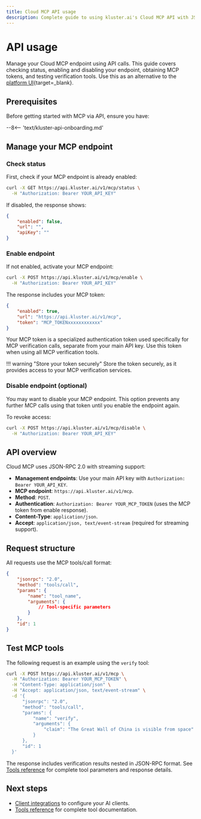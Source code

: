 ```yaml
---
title: Cloud MCP API usage
description: Complete guide to using kluster.ai's Cloud MCP API with JSON-RPC requests. How to check it's status, enable, disable and test it. 
---
```


# API usage

Manage your Cloud MCP endpoint using API calls. This guide covers checking status, enabling and disabling your endpoint, obtaining MCP tokens, and testing verification tools. Use this as an alternative to the [platform UI](/get-started/mcp/cloud/platform/){target=\_blank}.

## Prerequisites

Before getting started with MCP via API, ensure you have:

--8<-- 'text/kluster-api-onboarding.md'

## Manage your MCP endpoint

### Check status

First, check if your MCP endpoint is already enabled:

```bash
curl -X GET https://api.kluster.ai/v1/mcp/status \
  -H "Authorization: Bearer YOUR_API_KEY"
```

If disabled, the response shows:

```json
{
    "enabled": false,
    "url": "",
    "apiKey": ""
}
```

### Enable endpoint

If not enabled, activate your MCP endpoint:

```bash
curl -X POST https://api.kluster.ai/v1/mcp/enable \
  -H "Authorization: Bearer YOUR_API_KEY"
```

The response includes your MCP token:

```json
{
    "enabled": true,
    "url": "https://api.kluster.ai/v1/mcp",
    "token": "MCP_TOKENxxxxxxxxxxxx"
}
```

Your MCP token is a specialized authentication token used specifically for MCP verification calls, separate from your main API key. Use this token when using all MCP verification tools.

!!! warning "Store your token securely"
    Store the token securely, as it provides access to your MCP verification services.
        
### Disable endpoint (optional)

You may want to disable your MCP endpoint. This option prevents any further MCP calls using that token until you enable the endpoint again.

To revoke access:

```bash
curl -X POST https://api.kluster.ai/v1/mcp/disable \
  -H "Authorization: Bearer YOUR_API_KEY"
```

## API overview

Cloud MCP uses JSON-RPC 2.0 with streaming support:

- **Management endpoints**: Use your main API key with `Authorization: Bearer YOUR_API_KEY`.
- **MCP endpoint**: `https://api.kluster.ai/v1/mcp`.
- **Method**: `POST`.
- **Authentication**: `Authorization: Bearer YOUR_MCP_TOKEN` (uses the MCP token from enable response).
- **Content-Type**: `application/json`.
- **Accept**: `application/json, text/event-stream` (required for streaming support).

## Request structure

All requests use the MCP tools/call format:

```json
{
    "jsonrpc": "2.0",
    "method": "tools/call",
    "params": {
        "name": "tool_name",
        "arguments": {
            // Tool-specific parameters
        }
    },
    "id": 1
}
```

## Test MCP tools

The following request is an example using the `verify` tool:

```bash
curl -X POST https://api.kluster.ai/v1/mcp \
  -H "Authorization: Bearer YOUR_MCP_TOKEN" \
  -H "Content-Type: application/json" \
  -H "Accept: application/json, text/event-stream" \
  -d '{
      "jsonrpc": "2.0",
      "method": "tools/call",
      "params": {
          "name": "verify",
          "arguments": {
              "claim": "The Great Wall of China is visible from space"
          }
      },
      "id": 1
  }'
```

The response includes verification results nested in JSON-RPC format. See [Tools reference](/get-started/mcp/tools/) for complete tool parameters and response details.

## Next steps

- [Client integrations](/get-started/mcp/integrations/) to configure your AI clients.
- [Tools reference](/get-started/mcp/tools/) for complete tool documentation.
